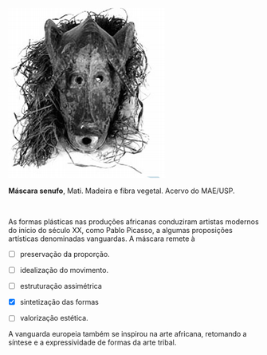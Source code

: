

![](e5225d38-71f4-b6e2-dd35-f3af665bea2a.png)

**Máscara senufo**, Mati. Madeira e fibra vegetal. Acervo do MAE/USP.

 

As formas plásticas nas produções africanas conduziram artistas modernos do início do século XX, como Pablo Picasso, a algumas proposições artísticas denominadas vanguardas. A máscara remete à



- [ ] preservação da proporção.
- [ ] idealização do movimento.
- [ ] estruturação assimétrica
- [x] sintetização das formas
- [ ] valorização estética.


A vanguarda europeia também se inspirou na arte africana, retomando a síntese e a expressividade de formas da arte tribal.

        